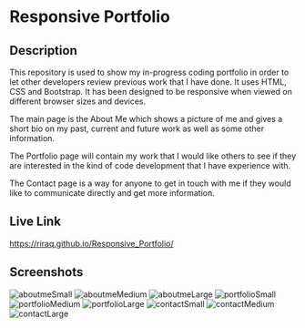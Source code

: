 # Responsive Portfolio

## Description
This repository is used to show my in-progress coding portfolio in order to let other developers review previous work that I have done. It uses HTML, CSS and Bootstrap. It has been designed to be responsive when viewed on different browser sizes and devices.

The main page is the About Me which shows a picture of me and gives a short bio on my past, current and future work as well as some other information.

The Portfolio page will contain my work that I would like others to see if they are interested in the kind of code development that I have experience with. 

The Contact page is a way for anyone to get in touch with me if they would like to communicate directly and get more information. 

## Live Link
https://riraq.github.io/Responsive_Portfolio/

## Screenshots
![aboutmeSmall](assets/images/aboutmeSmall.png)
![aboutmeMedium](assets/images/aboutmeMedium.jpg)
![aboutmeLarge](assets/images/aboutmeLarge.jpg)
![portfolioSmall](assets/images/portfolioSmall.png)
![portfolioMedium](assets/images/portfolioMedium.jpg)
![portfolioLarge](assets/images/portfolioLarge.jpg)
![contactSmall](assets/images/contactSmall.png)
![contactMedium](assets/images/contactMedium.jpg)
![contactLarge](assets/images/contactLarge.jpg)
